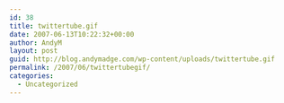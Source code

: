 ```yaml
---
id: 38
title: twittertube.gif
date: 2007-06-13T10:22:32+00:00
author: AndyM
layout: post
guid: http://blog.andymadge.com/wp-content/uploads/twittertube.gif
permalink: /2007/06/twittertubegif/
categories:
  - Uncategorized
---
```

